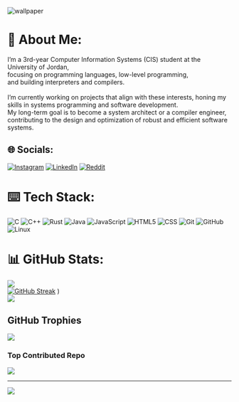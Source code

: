 ![wallpaper](https://i.pinimg.com/originals/bc/b9/f4/bcb9f4e0f0a2a50d640b62c8c7b12388.jpg)
# 📓 About Me:
I’m a 3rd-year Computer Information Systems (CIS) student at the University of Jordan, <br>focusing on programming languages, low-level programming, <br>and building interpreters and compilers. <br><br>I’m currently working on projects that align with these interests, honing my skills in systems programming and software development.<br>My long-term goal is to become a system architect or a compiler engineer, contributing to the design and optimization of robust and efficient software systems.


## 🌐 Socials:
[![Instagram](https://img.shields.io/badge/Instagram-%23E4405F.svg?logo=Instagram&logoColor=white)](https://instagram.com/Anas.j17) [![LinkedIn](https://img.shields.io/badge/LinkedIn-%230077B5.svg?logo=linkedin&logoColor=white)](https://www.linkedin.com/in/anas-a-aljallad-110839334/) [![Reddit](https://img.shields.io/badge/Reddit-%23FF4500.svg?logo=Reddit&logoColor=white)](https://reddit.com/user/0Risotto) 

# ⌨️ Tech Stack:
![C](https://img.shields.io/badge/c-%2300599C.svg?style=for-the-badge&logo=c&logoColor=white)   ![C++](https://img.shields.io/badge/c++-%2300599C.svg?style=for-the-badge&logo=c%2B%2B&logoColor=white)  ![Rust](https://img.shields.io/badge/rust-%23000000.svg?style=for-the-badge&logo=rust&logoColor=white)  ![Java](https://img.shields.io/badge/java-%23ED8B00.svg?style=for-the-badge&logo=openjdk&logoColor=white)  ![JavaScript](https://img.shields.io/badge/javascript-%23323330.svg?style=for-the-badge&logo=javascript&logoColor=%23F7DF1E)  ![HTML5](https://img.shields.io/badge/html5-%23E34F26.svg?style=for-the-badge&logo=html5&logoColor=white) ![CSS](https://img.shields.io/badge/CSS3-1572B6?style=for-the-badge&logo=css3&logoColor=white) ![Git](https://img.shields.io/badge/git-%23F05033.svg?style=for-the-badge&logo=git&logoColor=white)  ![GitHub](https://img.shields.io/badge/github-%23121011.svg?style=for-the-badge&logo=github&logoColor=white)  ![Linux](https://img.shields.io/badge/Linux-FCC624?style=for-the-badge&logo=linux&logoColor=black)  
# 📊 GitHub Stats:
![](https://github-readme-stats.vercel.app/api?username=0Risotto&theme=dark&hide_border=false&include_all_commits=true&count_private=false)<br/>
[![GitHub Streak](https://streak-stats.demolab.com?user=&theme=shadow-brown)](https://git.io/streak-stats) )<br/>
![](https://github-readme-stats.vercel.app/api/top-langs/?username=0Risotto&theme=dark&hide_border=false&include_all_commits=true&count_private=false&layout=compact)

##  GitHub Trophies
![](https://github-profile-trophy.vercel.app/?username=0Risotto&theme=tokyonight&no-frame=true&no-bg=false&margin-w=4)

###  Top Contributed Repo
![](https://github-contributor-stats.vercel.app/api?username=0Risotto&limit=5&theme=dark&combine_all_yearly_contributions=true)

---
[![](https://visitcount.itsvg.in/api?id=0Risotto&icon=0&color=0)](https://visitcount.itsvg.in)

<!-- Proudly created with GPRM ( https://gprm.itsvg.in ) -->

